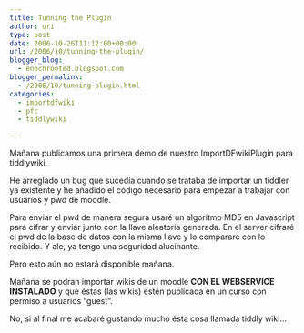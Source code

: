 ```yaml
---
title: Tunning the Plugin
author: uri
type: post
date: 2006-10-26T11:12:00+00:00
url: /2006/10/tunning-the-plugin/
blogger_blog:
  - enochrooted.blogspot.com
blogger_permalink:
  - /2006/10/tunning-plugin.html
categories:
  - importdfwiki
  - pfc
  - tiddlywiki

---
```

Mañana publicamos una primera demo de nuestro ImportDFwikiPlugin para tiddlywiki. 

He arreglado un bug que sucedía cuando se trataba de importar un tiddler ya existente y he añadido el código necesario para empezar a trabajar con usuarios y pwd de moodle.

Para enviar el pwd de manera segura usaré un algoritmo MD5 en Javascript para cifrar y enviar junto con la llave aleatoria generada. En el server cifraré el pwd de la base de datos con la misma llave y lo compararé con lo recibido. Y ale, ya tengo una seguridad alucinante.

Pero esto aún no estará disponible mañana.

Mañana se podran importar wikis de un moodle **CON EL WEBSERVICE INSTALADO** y que éstas (las wikis) estén publicada en un curso con permiso a usuarios &#8220;guest&#8221;.

No, si al final me acabaré gustando mucho ésta cosa llamada tiddly wiki&#8230;